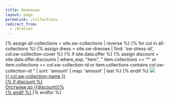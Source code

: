 ```yaml
---
title: Колекции
layout: page
permalink: /collections
redirect_from:
  - /dresses
---
```


<main class="layout home-link-container">
  <div>
  {% assign all-collections = site.sw-collections | reverse %}
  {% for col in all-collections %}
    {%
      assign dress = site.sw-dresses
      | find: 'sw-dress-id', col.sw-collection-cover
    %}
    {% if site.data.offer %}
    {%
      assign discount = site.data.offer.discounts
      | where_exp: "item",
        "
          item.collections == '*'
          or item.collections == col.sw-collection-id
          or item.collections contains col.sw-collection-id
        "
      | sort: 'amount'
      | map: 'amount'
      | last
    %}
    {% endif %}
    <a class="home collection-link" href="{{ col.url | relative_url }}">
      <picture>
        <source
          media="(max-height: 899px)"
          srcset="{{ '/assets/images/dresses/' | append: dress.sw-dress-id | append: '-' | append: dress.sw-dress-photos[0] | append: '-640.JPG' | relative_url }}"
        >
        <img
          src="{{ '/assets/images/dresses/' | append: dress.sw-dress-id | append: '-' | append: dress.sw-dress-photos[0] | append: '-1280.JPG' | relative_url }}"
        >
      </picture>
      <div class="home collection-link text">{{ col.sw-collection-name }}</div>
      {% if discount %}
      <div class="discount-tag">
        Отстъпки до {{discount}}%
      </div>
      {% endif %}
    </a>
  {% endfor %}
  </div>
</main>
